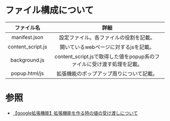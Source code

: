 # ファイル構成について
|ファイル名|詳細|
|:-------:|:-------:|
|manifest.json|設定ファイル。各ファイルの役割を記載。|
|content_script.js|開いているwebページに対するjsを記載。|
|background.js|content_script.jsで取得した値をpopup系のファイルに受け渡す処理を記載。|
|popup.html/js|拡張機能のポップアップ周りについて記載。|

# 参照
- [【google拡張機能】拡張機能を作る時の値の受け渡しについて](https://twotone.me/web/4865/)